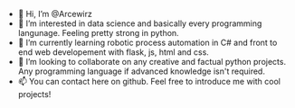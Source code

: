 - 👋 Hi, I’m @Arcewirz
- 👀 I’m interested in data science and basically every programming langunage. Feeling pretty strong in python.
- 🌱 I’m currently learning robotic process automation in C# and front to end web developement with flask, js, html and css.
- 💞️ I’m looking to collaborate on any creative and factual python projects. Any programming language if advanced knowledge isn't required.
- 📫 You can contact here on github. Feel free to introduce me with cool projects!

<!---
Arcewirz/Arcewirz is a ✨ special ✨ repository because its `README.md` (this file) appears on your GitHub profile.
You can click the Preview link to take a look at your changes.
--->

